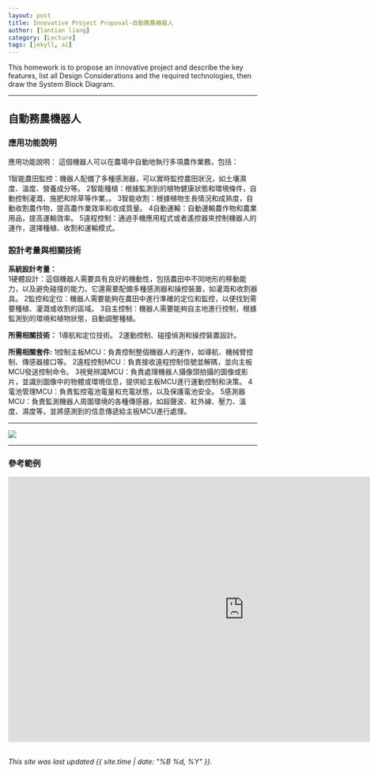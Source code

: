 ```yaml
---
layout: post
title: Innovative Project Proposal-自動務農機器人
author: [lantian liang]
category: [Lecture]
tags: [jekyll, ai]
---
```


This homework is to propose an innovative project and describe the key features, list all Design Considerations and the required technologies, then draw the System Block Diagram.

---

## 自動務農機器人



### 應用功能說明
應用功能說明：
這個機器人可以在農場中自動地執行多項農作業務，包括：

1智能農田監控：機器人配備了多種感測器，可以實時監控農田狀況，如土壤濕度、溫度、營養成分等。
2智能種植：根據監測到的植物健康狀態和環境條件，自動控制灌溉、施肥和除草等作業，。
3智能收割：根據植物生長情況和成熟度，自動收割農作物，提高農作業效率和收成質量。
4自動運輸：自動運輸農作物和農業用品，提高運輸效率。
5遠程控制：通過手機應用程式或者遙控器來控制機器人的運作，選擇種植、收割和運輸模式。



### 設計考量與相關技術
**系統設計考量：**<br>
1硬體設計：這個機器人需要具有良好的機動性，包括農田中不同地形的移動能力，以及避免碰撞的能力。它還需要配備多種感測器和操控裝置，如灌溉和收割器具。
2監控和定位：機器人需要能夠在農田中進行準確的定位和監控，以便找到需要種植、灌溉或收割的區域。
3自主控制：機器人需要能夠自主地進行控制，根據監測到的環境和植物狀態，自動調整種植。

**所需相關技術：**
1導航和定位技術。
2運動控制、碰撞偵測和操控裝置設計。

**所需相關套件:**
1控制主板MCU：負責控制整個機器人的運作，如導航、機械臂控制、傳感器接口等。
2遠程控制MCU：負責接收遠程控制信號並解碼，並向主板MCU發送控制命令。
3視覺辨識MCU：負責處理機器人攝像頭拍攝的圖像或影片，並識別圖像中的物體或環境信息，提供給主板MCU進行運動控制和決策。
4電池管理MCU：負責監控電池電量和充電狀態，以及保護電池安全。
5感測器MCU：負責監測機器人周圍環境的各種傳感器，如超聲波、紅外線、壓力、溫度、濕度等，並將感測到的信息傳遞給主板MCU進行處理。

---

![](https://github.com/rkuo2000/MCU-course/blob/main/images/FutureHome_kitchen_robot.png?raw=true)

---
### 參考範例
<iframe width="954" height="537" src="https://www.youtube.com/embed/d7NcoepWlyU" title="Real time reinforcement learning demo" frameborder="0" allow="accelerometer; autoplay; clipboard-write; encrypted-media; gyroscope; picture-in-picture; web-share" allowfullscreen></iframe>

<br>
<br>

*This site was last updated {{ site.time | date: "%B %d, %Y" }}.*


